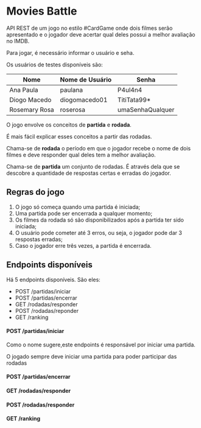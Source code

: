 # Movies Battle

API REST de um jogo no estilo #CardGame onde dois filmes serão apresentado e o jogador deve acertar qual deles possui a melhor avaliação no IMDB.

Para jogar, é necessário informar o usuário e seha.

Os usuários de testes disponíveis são:

| Nome | Nome de Usuário | Senha |
| ---- | --------------- | ----- |
| Ana Paula | paulana | P4ul4n4 |
| Diogo Macedo | diogomacedo01 | TitiTata99* |
| Rosemary Rosa | roserosa | umaSenhaQualquer |

O jogo envolve os conceitos de **partida** e **rodada**.

É mais fácil explicar esses conceitos a partir das rodadas.

Chama-se de **rodada** o período em que o jogador recebe o nome de dois filmes e deve responder qual deles tem a melhor avaliação.

Chama-se de **partida** um conjunto de rodadas. É através dela que se descobre a quantidade de respostas certas e erradas do jogador.

## Regras do jogo

1. O jogo só começa quando uma partida é iniciada;
2. Uma partida pode ser encerrada a qualquer momento;
3. Os filmes da rodada só são disponibilizados após a partida ter sido iniciada;
4. O usuário pode cometer até 3 erros, ou seja, o jogador pode dar 3 respostas erradas;
5. Caso o jogador erre três vezes, a partida é encerrada.

## Endpoints disponíveis

Há 5 endpoints disponíveis. São eles:

* POST /partidas/iniciar
* POST /partidas/encerrar
* GET /rodadas/responder
* POST /rodadas/reponder
* GET /ranking

#### POST /partidas/iniciar

Como o nome sugere,este endpoints é responsável por iniciar uma partida.

O jogado sempre deve iniciar uma partida para poder participar das rodadas

#### POST /partidas/encerrar

#### GET /rodadas/responder

#### POST /rodadas/responder

#### GET /ranking

